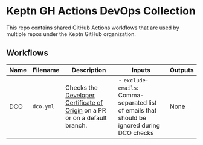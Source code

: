 # Keptn GH Actions DevOps Collection

This repo contains shared GitHub Actions workflows that are used by multiple repos under the Keptn GitHub organization.

## Workflows
| Name | Filename | Description | Inputs | Outputs |
|------|----------|-------------|--------|---------|
| DCO | `dco.yml` | Checks the [Developer Certificate of Origin](https://developercertificate.org/) on a PR or on a default branch. | - `exclude-emails`: Comma-separated list of emails that should be ignored during DCO checks | None |
